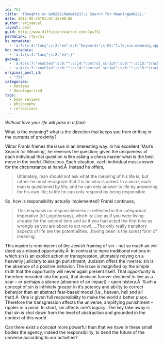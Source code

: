 ```yaml
---
id: 751
title: 'Thoughts on &#8220;Man&#8217;s Search for Meaning&#8221;'
date: 2011-06-26T02:07:33+00:00
author: arisamuel
layout: post
guid: http://www.diffusionreactor.com/?p=751
permalink: /?p=751
ks_metadata:
  - 'a:7:{s:4:"lang";s:2:"en";s:8:"keywords";s:65:"life,sin,meaning,opportunity,responsibility,world,absence,affects";s:19:"keywords_autoupdate";s:1:"1";s:11:"description";s:158:"life will pass in a flash What is the meaning? what is the direction that keeps you from drifting in the currents of proximity? Viktor Frankl frames the issue";s:22:"description_autoupdate";s:1:"1";s:5:"title";s:0:"";s:6:"robots";s:12:"index,follow";}'
kdc_metadata:
  - 'a:1:{s:4:"lang";s:2:"en";}'
gwo4wp:
  - 'a:4:{s:7:"enabled";s:0:"";s:14:"control_script";s:0:"";s:15:"tracking_script";s:0:"";s:17:"conversion_script";s:0:"";}'
  - 'a:4:{s:7:"enabled";s:0:"";s:14:"control_script";s:0:"";s:15:"tracking_script";s:0:"";s:17:"conversion_script";s:0:"";}'
original_post_id:
  - "751"
categories:
  - Reviews
  - Uncategorized
tags:
  - book reviews
  - philosophy
  - reflections
---
```

_Without love your life will pass in a flash_

What is the meaning? what is the direction that keeps you from drifting in the currents of proximity?

Viktor Frankl frames the issue in an interesting way. In his excellent &#8216;Man&#8217;s Search for Meaning&#8217;, he reverses the question; given the uniqueness of each individual that question is like asking a chess master what is the best move in the world. Ridiculous. Each situation, each individual must answer for the circumstance at hand.Â  Instead he offers,

> Ultimately, man should not ask what the meaning of his life is, but rather he must recognize that it is _he_ who is asked. In a word, each man is questioned by life; and he can only answer to life by answering for his own life; to life he can only respond by being responsible.

So, how is responsibility actually implemented? Frankl continues,

> This emphasis on responsibleness is reflected in the categorical imperative (of Logotherapy), which is: Live as if you were living already for the second time and as if you had acted the first time as wrongly as you are about to act now!&#8230;..The only really transitory aspects of life are the potentialities&#8230;having been is the surest form of meaning.

This maxim is reminiscent of the Jewish framing of sin &#8211; not so much an evil deed as a missed opportunity.Â  In contrast to more traditional notions in which sin is an explicit action or transgression, ultimately relying on a heavenly judiciary to assign punishment, Judaism offers the inverse: sin is the absence of a positive behavior. The issue is magnified by the simple truth that the opportunity will never again present itself. That _opportunity_ is therefore encoded into the past, that decision forever destined to live as a scar &#8211; or perhaps a _silence_ (absence of an impact) &#8211; upon history.Â  Such a concept of sin is infinitely greater in it&#8217;s potency and ability to correct behavior than an abstract fear-based model (i.e., heaven, hell and all that).Â  One is given full responsibility to make the world a better place. Therefore the transgression affects the universe, amplifying punishment &#8211; ripples in a pond. In short, sin affects one&#8217;s _legacy_. The key take away is that sin is shot down from the level of abstraction and grounded in the context of this world.

Can there exist a concept more powerful than that we have in these small bodies the agency, indeed the responsibility, to bend the future of the universe according to our activities?

&nbsp;

&nbsp;

&nbsp;
